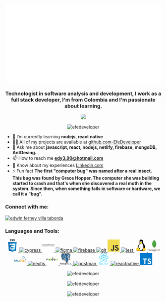 <body>
<p align='center'>
  <a href="hello-animated-color-scheme.svg">
    <img src="hello-animated-color-scheme.svg" alt="Animated Welcome">
  </a>
</p>

<h3 align="center" >
    Technologist in software analysis and development, I work as a full stack developer, I'm from Colombia and I'm passionate about learning.
</h3>

<p align="center">
  <img
      src="https://sdk.bitmoji.com/render/panel/e0c8b93f-c246-46e8-9db2-ec0cb01ec9eb-7e0808be-bd9e-4a41-bc70-28edb1a6a98b-v1.png?transparent=1&palette=1"
      width="300"
  />
</p>
<p align="center">
  <img
      src="https://visitor-badge.laobi.icu/badge?page_id=EfeDeveloper.EfeDeveloper"
      alt="efedeveloper"
  />
</p>

- 🌱 I’m currently learning **nodejs, react native**</div>
- 👨‍💻 All of my projects are available at
    [github.com-EfeDeveloper](https://github.com/EfeDeveloper?tab=repositories)
- 💬 Ask me about **javascript, react, nodejs, netlify, firebase, mongoDB,
    AntDesing.**
- 📫 How to reach me **edy3.90@hotmail.com**</div>
- 📄 Know about my experiences
    [Linkedin.com](https://www.linkedin.com/in/edwin-ferney-villa-taborda/)
- ⚡ Fun fact **The first "computer bug" was named after a real insect. This bug was
    found by Grace Hopper. The computer she was building started to crash and that's when
    she discovered a real moth in the system. Since then, when something fails in software
    or hardware, we call it a "bug".**

<h3 align="left">Connect with me:</h3>
  <p align="left">
    <a href="https://linkedin.com/in/edwin ferney villa taborda" target="blank"
      ><img
        align="center"
        src="https://raw.githubusercontent.com/rahuldkjain/github-profile-readme-generator/master/src/images/icons/Social/linked-in-alt.svg"
        alt="edwin ferney villa taborda"
        height="30"
        width="40"
    /></a>
 </p>

<h3 align="left">Languages and Tools:</h3>

<p align="center">
  <a href="https://www.w3schools.com/css/" target="_blank" rel="noreferrer">
    <img
        src="https://raw.githubusercontent.com/devicons/devicon/master/icons/css3/css3-original-wordmark.svg"
        alt="css3"
        width="40"
        height="40"
    />
  </a>
  <a href="https://www.cypress.io" target="_blank" rel="noreferrer">
    <img
        src="https://raw.githubusercontent.com/simple-icons/simple-icons/6e46ec1fc23b60c8fd0d2f2ff46db82e16dbd75f/icons/cypress.svg"
        alt="cypress"
        width="40"
        height="40"
    />
  </a>
  <a href="https://expressjs.com" target="_blank" rel="noreferrer">
    <img
        src="https://raw.githubusercontent.com/devicons/devicon/master/icons/express/express-original-wordmark.svg"
        alt="express"
        width="40"
        height="40"
    />
  </a>
  <a href="https://www.figma.com/" target="_blank" rel="noreferrer">
    <img
        src="https://www.vectorlogo.zone/logos/figma/figma-icon.svg"
        alt="figma"
        width="40"
        height="40"
    />
  </a>
  <a href="https://firebase.google.com/" target="_blank" rel="noreferrer">
    <img
        src="https://www.vectorlogo.zone/logos/firebase/firebase-icon.svg"
        alt="firebase"
        width="40"
        height="40"
    />
  </a>
    <a href="https://git-scm.com/" target="_blank" rel="noreferrer">
      <img
        src="https://www.vectorlogo.zone/logos/git-scm/git-scm-icon.svg"
        alt="git"
        width="40"
        height="40"
      />
    </a>
    <a
      href="https://developer.mozilla.org/en-US/docs/Web/JavaScript"
      target="_blank"
      rel="noreferrer"
    >
      <img
        src="https://raw.githubusercontent.com/devicons/devicon/master/icons/javascript/javascript-original.svg"
        alt="javascript"
        width="40"
        height="40"
      />
    </a>
    <a href="https://jestjs.io" target="_blank" rel="noreferrer">
      <img
        src="https://www.vectorlogo.zone/logos/jestjsio/jestjsio-icon.svg"
        alt="jest"
        width="40"
        height="40"
      />
    </a>
    <a href="https://www.linux.org/" target="_blank" rel="noreferrer">
      <img
        src="https://raw.githubusercontent.com/devicons/devicon/master/icons/linux/linux-original.svg"
        alt="linux"
        width="40"
        height="40"
      />
    </a>
    <a href="https://www.mongodb.com/" target="_blank" rel="noreferrer">
      <img
        src="https://raw.githubusercontent.com/devicons/devicon/master/icons/mongodb/mongodb-original-wordmark.svg"
        alt="mongodb"
        width="40"
        height="40"
      />
    </a>
    <a href="https://www.mysql.com/" target="_blank" rel="noreferrer">
      <img
        src="https://raw.githubusercontent.com/devicons/devicon/master/icons/mysql/mysql-original-wordmark.svg"
        alt="mysql"
        width="40"
        height="40"
      />
    </a>
    <a href="https://nextjs.org/" target="_blank" rel="noreferrer">
      <img
        src="https://cdn.worldvectorlogo.com/logos/nextjs-2.svg"
        alt="nextjs"
        width="40"
        height="40"
      />
    </a>
    <a href="https://nodejs.org" target="_blank" rel="noreferrer">
      <img
        src="https://raw.githubusercontent.com/devicons/devicon/master/icons/nodejs/nodejs-original-wordmark.svg"
        alt="nodejs"
        width="40"
        height="40"
      />
    </a>
    <a href="https://www.postgresql.org" target="_blank" rel="noreferrer">
      <img
        src="https://raw.githubusercontent.com/devicons/devicon/master/icons/postgresql/postgresql-original-wordmark.svg"
        alt="postgresql"
        width="40"
        height="40"
      />
    </a>
    <a href="https://postman.com" target="_blank" rel="noreferrer">
      <img
        src="https://www.vectorlogo.zone/logos/getpostman/getpostman-icon.svg"
        alt="postman"
        width="40"
        height="40"
      />
    </a>
    <a href="https://reactjs.org/" target="_blank" rel="noreferrer">
      <img
        src="https://raw.githubusercontent.com/devicons/devicon/master/icons/react/react-original-wordmark.svg"
        alt="react"
        width="40"
        height="40"
      />
    </a>
    <a href="https://reactnative.dev/" target="_blank" rel="noreferrer">
      <img
        src="https://reactnative.dev/img/header_logo.svg"
        alt="reactnative"
        width="40"
        height="40"
      />
    </a>
    <a href="https://www.typescriptlang.org/" target="_blank" rel="noreferrer">
      <img
        src="https://raw.githubusercontent.com/devicons/devicon/master/icons/typescript/typescript-original.svg"
        alt="typescript"
        width="40"
        height="40"
      />
    </a>
  </p>

  <p align="center">
    
<p align="center">
        <img
          align="center"
          src="https://github-readme-stats.vercel.app/api/top-langs?username=efedeveloper&show_icons=true&locale=en&layout=compact"
          alt="efedeveloper"
        />
</p>

<p align="center" >
      <img
        align="center"
        src="https://github-readme-stats.vercel.app/api?username=efedeveloper&show_icons=true&locale=en"
        alt="efedeveloper"
      />
</p>

<p align="center">
      <img
        align="center"
        src="https://github-readme-streak-stats.herokuapp.com/?user=efedeveloper&"
        alt="efedeveloper"
      />
</p>
</p>
</body>
